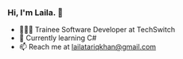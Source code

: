 ### Hi, I'm Laila. 👋
- 👩🏻‍💻 Trainee Software Developer at TechSwitch
- 🌱 Currently learning C#
- 📫 Reach me at lailatariqkhan@gmail.com




<!--
**laila-tk/laila-tk** is a ✨ _special_ ✨ repository because its `README.md` (this file) appears on your GitHub profile.

Here are some ideas to get you started:

- 🔭 I’m currently working on ...
- 🌱 I’m currently learning ...
- 👯 I’m looking to collaborate on ...
- 🤔 I’m looking for help with ...
- 💬 Ask me about ...
- 📫 How to reach me: ...
- 😄 Pronouns: ...
- ⚡ Fun fact: ...
-->
